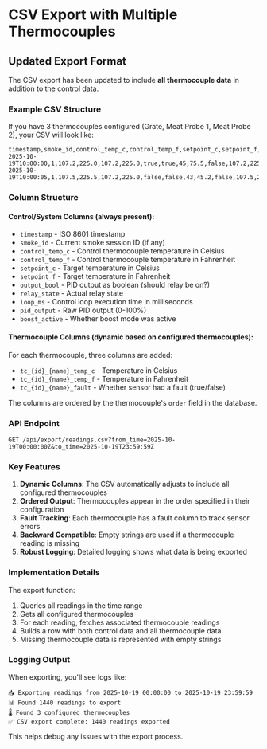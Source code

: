 # CSV Export with Multiple Thermocouples

## Updated Export Format

The CSV export has been updated to include **all thermocouple data** in addition to the control data.

### Example CSV Structure

If you have 3 thermocouples configured (Grate, Meat Probe 1, Meat Probe 2), your CSV will look like:

```csv
timestamp,smoke_id,control_temp_c,control_temp_f,setpoint_c,setpoint_f,output_bool,relay_state,loop_ms,pid_output,boost_active,tc_1_Grate_temp_c,tc_1_Grate_temp_f,tc_1_Grate_fault,tc_2_Meat_Probe_1_temp_c,tc_2_Meat_Probe_1_temp_f,tc_2_Meat_Probe_1_fault,tc_3_Meat_Probe_2_temp_c,tc_3_Meat_Probe_2_temp_f,tc_3_Meat_Probe_2_fault
2025-10-19T10:00:00,1,107.2,225.0,107.2,225.0,true,true,45,75.5,false,107.2,225.0,false,65.5,150.0,false,68.3,155.0,false
2025-10-19T10:00:05,1,107.5,225.5,107.2,225.0,false,false,43,45.2,false,107.5,225.5,false,65.8,150.5,false,68.5,155.3,false
```

### Column Structure

#### Control/System Columns (always present):
- `timestamp` - ISO 8601 timestamp
- `smoke_id` - Current smoke session ID (if any)
- `control_temp_c` - Control thermocouple temperature in Celsius
- `control_temp_f` - Control thermocouple temperature in Fahrenheit
- `setpoint_c` - Target temperature in Celsius
- `setpoint_f` - Target temperature in Fahrenheit
- `output_bool` - PID output as boolean (should relay be on?)
- `relay_state` - Actual relay state
- `loop_ms` - Control loop execution time in milliseconds
- `pid_output` - Raw PID output (0-100%)
- `boost_active` - Whether boost mode was active

#### Thermocouple Columns (dynamic based on configured thermocouples):
For each thermocouple, three columns are added:
- `tc_{id}_{name}_temp_c` - Temperature in Celsius
- `tc_{id}_{name}_temp_f` - Temperature in Fahrenheit
- `tc_{id}_{name}_fault` - Whether sensor had a fault (true/false)

The columns are ordered by the thermocouple's `order` field in the database.

### API Endpoint

```
GET /api/export/readings.csv?from_time=2025-10-19T00:00:00Z&to_time=2025-10-19T23:59:59Z
```

### Key Features

1. **Dynamic Columns**: The CSV automatically adjusts to include all configured thermocouples
2. **Ordered Output**: Thermocouples appear in the order specified in their configuration
3. **Fault Tracking**: Each thermocouple has a fault column to track sensor errors
4. **Backward Compatible**: Empty strings are used if a thermocouple reading is missing
5. **Robust Logging**: Detailed logging shows what data is being exported

### Implementation Details

The export function:
1. Queries all readings in the time range
2. Gets all configured thermocouples
3. For each reading, fetches associated thermocouple readings
4. Builds a row with both control data and all thermocouple data
5. Missing thermocouple data is represented with empty strings

### Logging Output

When exporting, you'll see logs like:
```
📥 Exporting readings from 2025-10-19 00:00:00 to 2025-10-19 23:59:59
📊 Found 1440 readings to export
🌡️ Found 3 configured thermocouples
✅ CSV export complete: 1440 readings exported
```

This helps debug any issues with the export process.

